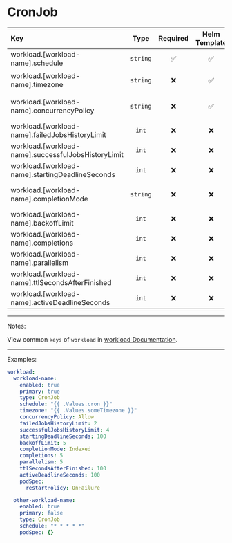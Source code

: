 # CronJob

| Key                                                 |   Type   | Required | Helm Template |         Default          | Description                                           |
| :-------------------------------------------------- | :------: | :------: | :-----------: | :----------------------: | :---------------------------------------------------- |
| workload.[workload-name].schedule                   | `string` |    ✅    |      ✅       |           `""`           | Define the schedule                                   |
| workload.[workload-name].timezone                   | `string` |    ❌    |      ✅       | `{{ .Values.TZ }}` | Define the timezone                                   |
| workload.[workload-name].concurrencyPolicy          | `string` |    ❌    |      ✅       |         `Forbid`         | Define the concurrencyPolicy (Allow, Replace, Forbid) |
| workload.[workload-name].failedJobsHistoryLimit     |  `int`   |    ❌    |      ❌       |           `1`            | Define the failedJobsHistoryLimit                     |
| workload.[workload-name].successfulJobsHistoryLimit |  `int`   |    ❌    |      ❌       |           `3`            | Define the successfulJobsHistoryLimit                 |
| workload.[workload-name].startingDeadlineSeconds    |  `int`   |    ❌    |      ❌       |                          | Define the startingDeadlineSeconds                    |
| workload.[workload-name].completionMode             | `string` |    ❌    |      ❌       |       `NonIndexed`       | Define the completionMode (Indexed, NonIndexed)       |
| workload.[workload-name].backoffLimit               |  `int`   |    ❌    |      ❌       |           `5`            | Define the backoffLimit                               |
| workload.[workload-name].completions                |  `int`   |    ❌    |      ❌       |                          | Define the completions                                |
| workload.[workload-name].parallelism                |  `int`   |    ❌    |      ❌       |           `1`            | Define the parallelism                                |
| workload.[workload-name].ttlSecondsAfterFinished    |  `int`   |    ❌    |      ❌       |          `120`           | Define the ttlSecondsAfterFinished                    |
| workload.[workload-name].activeDeadlineSeconds      |  `int`   |    ❌    |      ❌       |                          | Define the activeDeadlineSeconds                      |

---

Notes:

View common `keys` of `workload` in [workload Documentation](workload.md).

---

Examples:

```yaml
workload:
  workload-name:
    enabled: true
    primary: true
    type: CronJob
    schedule: "{{ .Values.cron }}"
    timezone: "{{ .Values.someTimezone }}"
    concurrencyPolicy: Allow
    failedJobsHistoryLimit: 2
    successfulJobsHistoryLimit: 4
    startingDeadlineSeconds: 100
    backoffLimit: 5
    completionMode: Indexed
    completions: 5
    parallelism: 5
    ttlSecondsAfterFinished: 100
    activeDeadlineSeconds: 100
    podSpec:
      restartPolicy: OnFailure

  other-workload-name:
    enabled: true
    primary: false
    type: CronJob
    schedule: "* * * * *"
    podSpec: {}
```
